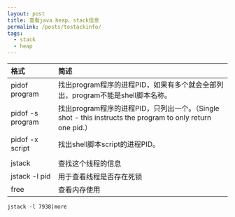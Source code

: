 ```yaml
---
layout: post
title: 查看java heap、stack信息
permalink: /posts/tostackinfo/
tags:
  - stack
  - heap
---
```


| 格式            | 简述     |
| :------------- | :------------- |
| pidof program      | 找出program程序的进程PID，如果有多个就会全部列出，program不能是shell脚本名称。      |
|  pidof -s program | 找出program程序的进程PID，只列出一个。（Single shot - this instructs the program to only return one pid.）  |   
| pidof -x script  | 找出shell脚本script的进程PID。  |   
|   |   |   
| jstack       | 查找这个线程的信息       |
|jstack -l pid   |   用于查看线程是否存在死锁|
|free   | 查看内存使用   |

```
jstack -l 7938|more
```
